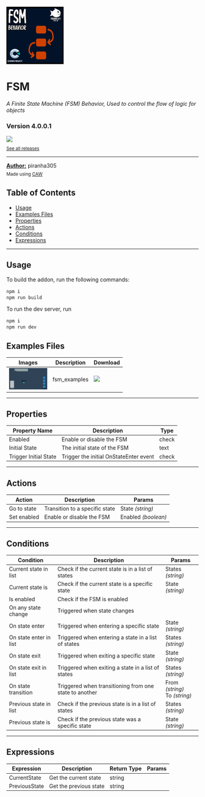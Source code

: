 <img src="./examples/cover.png" width="150" /><br>
# FSM
<i>A Finite State Machine (FSM) Behavior, Used to control the flow of logic for objects</i> <br>
### Version 4.0.0.1

[<img src="https://placehold.co/200x50/4493f8/FFF?text=Download&font=montserrat" width="200"/>](https://github.com/armandoalonso/fsm/releases/download/piranha305_fsm-4.0.0.1.c3addon/piranha305_fsm-4.0.0.1.c3addon)
<br>
<sub> [See all releases](https://github.com/armandoalonso/fsm/releases) </sub> <br>

---
<b><u>Author:</u></b> piranha305 <br>
<sub>Made using [CAW](https://marketplace.visualstudio.com/items?itemName=skymen.caw) </sub><br>

## Table of Contents
- [Usage](#usage)
- [Examples Files](#examples-files)
- [Properties](#properties)
- [Actions](#actions)
- [Conditions](#conditions)
- [Expressions](#expressions)
---
## Usage
To build the addon, run the following commands:

```
npm i
npm run build
```

To run the dev server, run

```
npm i
npm run dev
```

## Examples Files
| Images | Description | Download |
| --- | --- | --- |
| <img src="./examples/fsm_examples.gif" width="100" /> | fsm_examples | [<img src="https://placehold.co/120x30/4493f8/FFF?text=Download&font=montserrat" width="120"/>](https://github.com/armandoalonso/fsm/raw/refs/heads/main/examples/fsm_examples.c3p) |

---
## Properties
| Property Name | Description | Type |
| --- | --- | --- |
| Enabled | Enable or disable the FSM | check |
| Initial State | The initial state of the FSM | text |
| Trigger Initial State | Trigger the initial OnStateEnter event | check |


---
## Actions
| Action | Description | Params
| --- | --- | --- |
| Go to state | Transition to a specific state | State             *(string)* <br> |
| Set enabled | Enable or disable the FSM | Enabled             *(boolean)* <br> |


---
## Conditions
| Condition | Description | Params
| --- | --- | --- |
| Current state in list | Check if the current state is in a list of states | States *(string)* <br> |
| Current state is | Check if the current state is a specific state | State *(string)* <br> |
| Is enabled | Check if the FSM is enabled |  |
| On any state change | Triggered when state changes |  |
| On state enter | Triggered when entering a specific state | State *(string)* <br> |
| On state enter in list | Triggered when entering a state in a list of states | States *(string)* <br> |
| On state exit | Triggered when exiting a specific state | State *(string)* <br> |
| On state exit in list | Triggered when exiting a state in a list of states | States *(string)* <br> |
| On state transition | Triggered when transitioning from one state to another | From *(string)* <br>To *(string)* <br> |
| Previous state in list | Check if the previous state is in a list of states | States *(string)* <br> |
| Previous state is | Check if the previous state was a specific state | State *(string)* <br> |


---
## Expressions
| Expression | Description | Return Type | Params
| --- | --- | --- | --- |
| CurrentState | Get the current state | string |  | 
| PreviousState | Get the previous state | string |  | 
